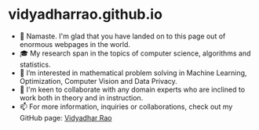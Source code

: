 # vidyadharrao.github.io

- 👋 Namaste. I'm glad that you have landed on to this page out of enormous webpages in the world.  
- 🎓 My research span in the topics of computer science, algorithms and statistics.
- 💞️ I’m interested in mathematical problem solving in Machine Learning, Optimization, Computer Vision and Data Privacy. 
- 👀 I'm keen to collaborate with any domain experts who are inclined to work both in theory and in instruction. 
- 📫 For more information, inquiries or collaborations, check out my GitHub page: <a href=https://vidyadharrao.github.io/> Vidyadhar Rao </a>		
    
